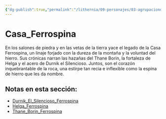 ```yaml
---
{"dg-publish":true,"permalink":"/lithernia/09-personajes/03-agrupaciones/casa-ferrospina/home/"}
---
```


# Casa_Ferrospina

En los salones de piedra y en las vetas de la tierra yace el legado de la Casa Ferrospina, un linaje forjado con la dureza de la montaña y la voluntad del hierro. Sus crónicas narran las hazañas del Thane Borin, la fortaleza de Helga y el acero de Durnik el Silencioso. Juntos, son el corazón inquebrantable de la roca, una estirpe tan recia e inflexible como la espina de hierro que les da nombre.

## Notas en esta sección:
- [Durnik_El_Silencioso_Ferrospina](./Durnik_El_Silencioso_Ferrospina.md)
- [Helga_Ferrospina](./Helga_Ferrospina.md)
- [Thane_Borin_Ferrospina](./Thane_Borin_Ferrospina.md)

